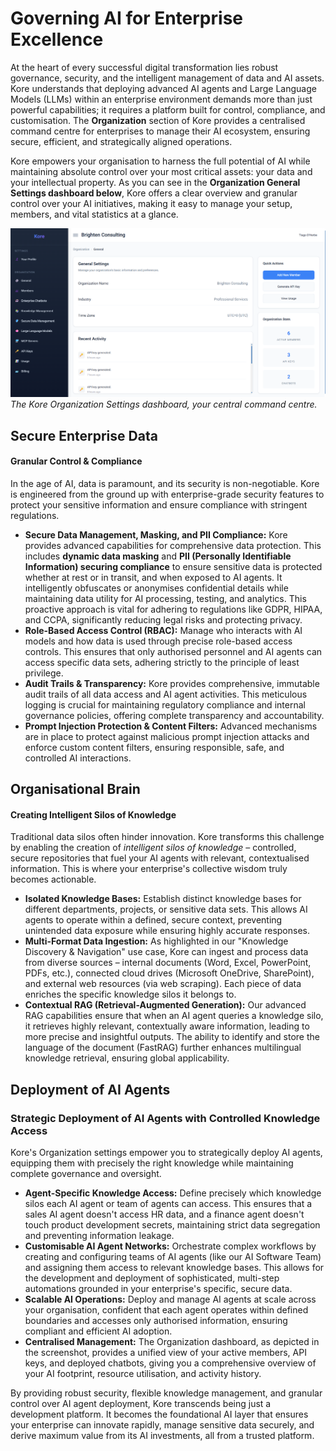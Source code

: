 # **Governing AI for Enterprise Excellence**

At the heart of every successful digital transformation lies robust governance, security, and the intelligent management of data and AI assets. Kore understands that deploying advanced AI agents and Large Language Models (LLMs) within an enterprise environment demands more than just powerful capabilities; it requires a platform built for control, compliance, and customisation. The **Organization** section of Kore provides a centralised command centre for enterprises to manage their AI ecosystem, ensuring secure, efficient, and strategically aligned operations.

Kore empowers your organisation to harness the full potential of AI while maintaining absolute control over your most critical assets: your data and your intellectual property. As you can see in the **Organization General Settings dashboard below**, Kore offers a clear overview and granular control over your AI initiatives, making it easy to manage your setup, members, and vital statistics at a glance.

![image.png](./assets/orgs.png)
*The Kore Organization Settings dashboard, your central command centre.*

## **Secure Enterprise Data**
#### Granular Control & Compliance

In the age of AI, data is paramount, and its security is non-negotiable. Kore is engineered from the ground up with enterprise-grade security features to protect your sensitive information and ensure compliance with stringent regulations.

  * **Secure Data Management, Masking, and PII Compliance:** Kore provides advanced capabilities for comprehensive data protection. This includes **dynamic data masking** and **PII (Personally Identifiable Information) securing compliance** to ensure sensitive data is protected whether at rest or in transit, and when exposed to AI agents. It intelligently obfuscates or anonymises confidential details while maintaining data utility for AI processing, testing, and analytics. This proactive approach is vital for adhering to regulations like GDPR, HIPAA, and CCPA, significantly reducing legal risks and protecting privacy.
  * **Role-Based Access Control (RBAC):** Manage who interacts with AI models and how data is used through precise role-based access controls. This ensures that only authorised personnel and AI agents can access specific data sets, adhering strictly to the principle of least privilege.
  * **Audit Trails & Transparency:** Kore provides comprehensive, immutable audit trails of all data access and AI agent activities. This meticulous logging is crucial for maintaining regulatory compliance and internal governance policies, offering complete transparency and accountability.
  * **Prompt Injection Protection & Content Filters:** Advanced mechanisms are in place to protect against malicious prompt injection attacks and enforce custom content filters, ensuring responsible, safe, and controlled AI interactions.

## **Organisational Brain**
#### Creating Intelligent Silos of Knowledge

Traditional data silos often hinder innovation. Kore transforms this challenge by enabling the creation of *intelligent silos of knowledge* – controlled, secure repositories that fuel your AI agents with relevant, contextualised information. This is where your enterprise's collective wisdom truly becomes actionable.

  * **Isolated Knowledge Bases:** Establish distinct knowledge bases for different departments, projects, or sensitive data sets. This allows AI agents to operate within a defined, secure context, preventing unintended data exposure while ensuring highly accurate responses.
  * **Multi-Format Data Ingestion:** As highlighted in our "Knowledge Discovery & Navigation" use case, Kore can ingest and process data from diverse sources – internal documents (Word, Excel, PowerPoint, PDFs, etc.), connected cloud drives (Microsoft OneDrive, SharePoint), and external web resources (via web scraping). Each piece of data enriches the specific knowledge silos it belongs to.
  * **Contextual RAG (Retrieval-Augmented Generation):** Our advanced RAG capabilities ensure that when an AI agent queries a knowledge silo, it retrieves highly relevant, contextually aware information, leading to more precise and insightful outputs. The ability to identify and store the language of the document (FastRAG) further enhances multilingual knowledge retrieval, ensuring global applicability.

## **Deployment of AI Agents**
### Strategic Deployment of AI Agents with Controlled Knowledge Access

Kore's Organization settings empower you to strategically deploy AI agents, equipping them with precisely the right knowledge while maintaining complete governance and oversight.

  * **Agent-Specific Knowledge Access:** Define precisely which knowledge silos each AI agent or team of agents can access. This ensures that a sales AI agent doesn't access HR data, and a finance agent doesn't touch product development secrets, maintaining strict data segregation and preventing information leakage.
  * **Customisable AI Agent Networks:** Orchestrate complex workflows by creating and configuring teams of AI agents (like our AI Software Team) and assigning them access to relevant knowledge bases. This allows for the development and deployment of sophisticated, multi-step automations grounded in your enterprise's specific, secure data.
  * **Scalable AI Operations:** Deploy and manage AI agents at scale across your organisation, confident that each agent operates within defined boundaries and accesses only authorised information, ensuring compliant and efficient AI adoption.
  * **Centralised Management:** The Organization dashboard, as depicted in the screenshot, provides a unified view of your active members, API keys, and deployed chatbots, giving you a comprehensive overview of your AI footprint, resource utilisation, and activity history.

By providing robust security, flexible knowledge management, and granular control over AI agent deployment, Kore transcends being just a development platform. It becomes the foundational AI layer that ensures your enterprise can innovate rapidly, manage sensitive data securely, and derive maximum value from its AI investments, all from a trusted platform.